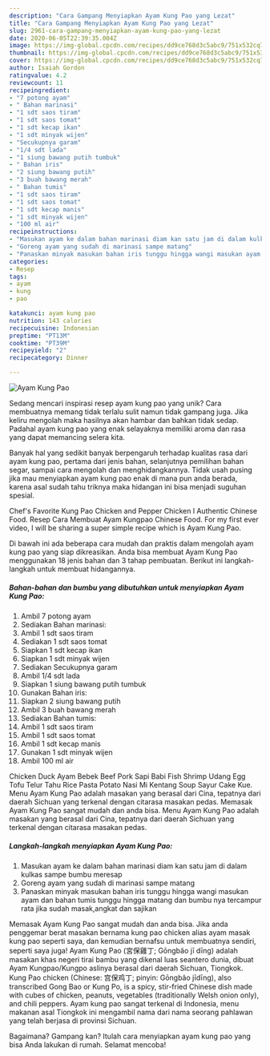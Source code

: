 ```yaml
---
description: "Cara Gampang Menyiapkan Ayam Kung Pao yang Lezat"
title: "Cara Gampang Menyiapkan Ayam Kung Pao yang Lezat"
slug: 2961-cara-gampang-menyiapkan-ayam-kung-pao-yang-lezat
date: 2020-06-05T22:39:35.004Z
image: https://img-global.cpcdn.com/recipes/dd9ce768d3c5abc9/751x532cq70/ayam-kung-pao-foto-resep-utama.jpg
thumbnail: https://img-global.cpcdn.com/recipes/dd9ce768d3c5abc9/751x532cq70/ayam-kung-pao-foto-resep-utama.jpg
cover: https://img-global.cpcdn.com/recipes/dd9ce768d3c5abc9/751x532cq70/ayam-kung-pao-foto-resep-utama.jpg
author: Isaiah Gordon
ratingvalue: 4.2
reviewcount: 11
recipeingredient:
- "7 potong ayam"
- " Bahan marinasi"
- "1 sdt saos tiram"
- "1 sdt saos tomat"
- "1 sdt kecap ikan"
- "1 sdt minyak wijen"
- "Secukupnya garam"
- "1/4 sdt lada"
- "1 siung bawang putih tumbuk"
- " Bahan iris"
- "2 siung bawang putih"
- "3 buah bawang merah"
- " Bahan tumis"
- "1 sdt saos tiram"
- "1 sdt saos tomat"
- "1 sdt kecap manis"
- "1 sdt minyak wijen"
- "100 ml air"
recipeinstructions:
- "Masukan ayam ke dalam bahan marinasi diam kan satu jam di dalam kulkas sampe bumbu meresap"
- "Goreng ayam yang sudah di marinasi sampe matang"
- "Panaskan minyak masukan bahan iris tunggu hingga wangi masukan ayam dan bahan tumis tunggu hingga matang dan bumbu nya tercampur rata jika sudah masak,angkat dan sajikan"
categories:
- Resep
tags:
- ayam
- kung
- pao

katakunci: ayam kung pao 
nutrition: 143 calories
recipecuisine: Indonesian
preptime: "PT13M"
cooktime: "PT39M"
recipeyield: "2"
recipecategory: Dinner

---
```



![Ayam Kung Pao](https://img-global.cpcdn.com/recipes/dd9ce768d3c5abc9/751x532cq70/ayam-kung-pao-foto-resep-utama.jpg)

Sedang mencari inspirasi resep ayam kung pao yang unik? Cara membuatnya memang tidak terlalu sulit namun tidak gampang juga. Jika keliru mengolah maka hasilnya akan hambar dan bahkan tidak sedap. Padahal ayam kung pao yang enak selayaknya memiliki aroma dan rasa yang dapat memancing selera kita.

Banyak hal yang sedikit banyak berpengaruh terhadap kualitas rasa dari ayam kung pao, pertama dari jenis bahan, selanjutnya pemilihan bahan segar, sampai cara mengolah dan menghidangkannya. Tidak usah pusing jika mau menyiapkan ayam kung pao enak di mana pun anda berada, karena asal sudah tahu triknya maka hidangan ini bisa menjadi suguhan spesial.

Chef&#39;s Favorite Kung Pao Chicken and Pepper Chicken l Authentic Chinese Food. Resep Cara Membuat Ayam Kungpao Chinese Food. For my first ever video, I will be sharing a super simple recipe which is Ayam Kung Pao.


Di bawah ini ada beberapa cara mudah dan praktis dalam mengolah ayam kung pao yang siap dikreasikan. Anda bisa membuat Ayam Kung Pao menggunakan 18 jenis bahan dan 3 tahap pembuatan. Berikut ini langkah-langkah untuk membuat hidangannya.

<!--inarticleads1-->

##### Bahan-bahan dan bumbu yang dibutuhkan untuk menyiapkan Ayam Kung Pao:

1. Ambil 7 potong ayam
1. Sediakan  Bahan marinasi:
1. Ambil 1 sdt saos tiram
1. Sediakan 1 sdt saos tomat
1. Siapkan 1 sdt kecap ikan
1. Siapkan 1 sdt minyak wijen
1. Sediakan Secukupnya garam
1. Ambil 1/4 sdt lada
1. Siapkan 1 siung bawang putih tumbuk
1. Gunakan  Bahan iris:
1. Siapkan 2 siung bawang putih
1. Ambil 3 buah bawang merah
1. Sediakan  Bahan tumis:
1. Ambil 1 sdt saos tiram
1. Ambil 1 sdt saos tomat
1. Ambil 1 sdt kecap manis
1. Gunakan 1 sdt minyak wijen
1. Ambil 100 ml air


Chicken Duck Ayam Bebek Beef Pork Sapi Babi Fish Shrimp Udang Egg Tofu Telur Tahu Rice Pasta Potato Nasi Mi Kentang Soup Sayur Cake Kue. Menu Ayam Kung Pao adalah masakan yang berasal dari Cina, tepatnya dari daerah Sichuan yang terkenal dengan citarasa masakan pedas. Memasak Ayam Kung Pao sangat mudah dan anda bisa. Menu Ayam Kung Pao adalah masakan yang berasal dari Cina, tepatnya dari daerah Sichuan yang terkenal dengan citarasa masakan pedas. 

<!--inarticleads2-->

##### Langkah-langkah menyiapkan Ayam Kung Pao:

1. Masukan ayam ke dalam bahan marinasi diam kan satu jam di dalam kulkas sampe bumbu meresap
1. Goreng ayam yang sudah di marinasi sampe matang
1. Panaskan minyak masukan bahan iris tunggu hingga wangi masukan ayam dan bahan tumis tunggu hingga matang dan bumbu nya tercampur rata jika sudah masak,angkat dan sajikan


Memasak Ayam Kung Pao sangat mudah dan anda bisa. Jika anda penggemar berat masakan bernama kung pao chicken alias ayam masak kung pao seperti saya, dan kemudian bernafsu untuk membuatnya sendiri, seperti saya juga! Ayam Kung Pao (宮保雞丁; Gōngbǎo jī dīng) adalah masakan khas negeri tirai bambu yang dikenal luas seantero dunia, dibuat Ayam Kungpao/Kungpo aslinya berasal dari daerah Sichuan, Tiongkok. Kung Pao chicken (Chinese: 宫保鸡丁; pinyin: Gōngbǎo jīdīng), also transcribed Gong Bao or Kung Po, is a spicy, stir-fried Chinese dish made with cubes of chicken, peanuts, vegetables (traditionally Welsh onion only), and chili peppers. Ayam kung pao sangat terkenal di Indonesia, menu makanan asal Tiongkok ini mengambil nama dari nama seorang pahlawan yang telah berjasa di provinsi Sichuan. 

Bagaimana? Gampang kan? Itulah cara menyiapkan ayam kung pao yang bisa Anda lakukan di rumah. Selamat mencoba!
